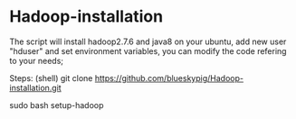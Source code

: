 # Hadoop-installation

The script will install hadoop2.7.6 and java8 on your ubuntu, add new user "hduser" and set environment variables, you can modify the code refering to your needs;

Steps:
(shell)
git clone https://github.com/blueskypig/Hadoop-installation.git

sudo bash setup-hadoop
